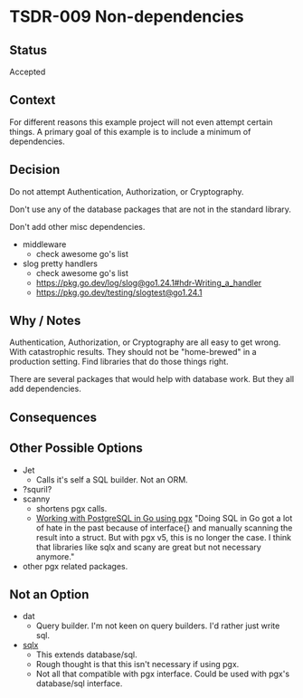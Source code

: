 # TSDR-009 Non-dependencies

## Status

Accepted

## Context

For different reasons this example project will not even attempt certain things.
A primary goal of this example is to include a minimum of dependencies.

## Decision

Do not attempt Authentication, Authorization, or Cryptography.

Don't use any of the database packages that are not in the standard library.

Don't add other misc dependencies.
- middleware
    - check awesome go's list
- slog pretty handlers
    - check awesome go's list
    - https://pkg.go.dev/log/slog@go1.24.1#hdr-Writing_a_handler
    - https://pkg.go.dev/testing/slogtest@go1.24.1

## Why / Notes

Authentication, Authorization, or Cryptography are all easy to get wrong. With 
catastrophic results. They should not be "home-brewed" in a production setting.
Find libraries that do those things right.

There are several packages that would help with database work. But they all add
dependencies.

## Consequences



## Other Possible Options
- Jet
  - Calls it's self a SQL builder. Not an ORM.
- ?squril?
- scanny
  - shortens pgx calls. 
  - [Working with PostgreSQL in Go using pgx](https://donchev.is/post/working-with-postgresql-in-go-using-pgx/) "Doing SQL in Go got a lot of hate in the past because of interface{} and manually scanning the result into a struct. But with pgx v5, this is no longer the case. I think that libraries like sqlx and scany are great but not necessary anymore."
- other pgx related packages.

## Not an Option
- dat
  - Query builder. I'm not keen on query builders. I'd rather just write sql.
- [sqlx](https://github.com/jmoiron/sqlx)
  - This extends database/sql.
  - Rough thought is that this isn't necessary if using pgx.
  - Not all that compatible with pgx interface. Could be used with pgx's database/sql interface. 
